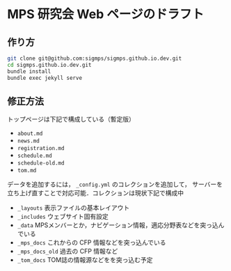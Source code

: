 # MPS 研究会 Web ページのドラフト

## 作り方

```sh
git clone git@github.com:sigmps/sigmps.github.io.dev.git
cd sigmps.github.io.dev.git
bundle install
bundle exec jekyll serve
```

## 修正方法

トップページは下記で構成している（暫定版）

- `about.md`
- `news.md`
- `registration.md`
- `schedule.md`
- `schedule-old.md`
- `tom.md`

データを追加するには， `_config.yml` のコレクションを追加して，
サーバーを立ち上げ直すことで対応可能．コレクションは現状下記で構成中

- `_layouts` 表示ファイルの基本レイアウト
- `_includes` ウェブサイト固有設定
- `_data` MPSメンバーとか，ナビゲーション情報，適応分野表などを突っ込んでいる
- `_mps_docs` これからの CFP 情報などを突っ込んでいる
- `_mps_docs_old` 過去の CFP 情報など
- `_tom_docs` TOM誌の情報源などをを突っ込む予定
